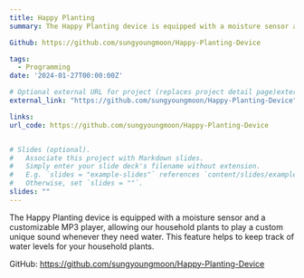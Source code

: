 ```yaml
---
title: Happy Planting
summary: The Happy Planting device is equipped with a moisture sensor and a customizable MP3 player, allowing our household plants to play a custom unique sound whenever they need water. This feature helps to keep track of water levels for your household plants.

Github: https://github.com/sungyoungmoon/Happy-Planting-Device

tags:
  - Programming
date: '2024-01-27T00:00:00Z'

# Optional external URL for project (replaces project detail page)external_link: ''
external_link: "https://github.com/sungyoungmoon/Happy-Planting-Device"

links:
url_code: https://github.com/sungyoungmoon/Happy-Planting-Device


# Slides (optional).
#   Associate this project with Markdown slides.
#   Simply enter your slide deck's filename without extension.
#   E.g. `slides = "example-slides"` references `content/slides/example-slides.md`.
#   Otherwise, set `slides = ""`.
slides: ""
---
```


The Happy Planting device is equipped with a moisture sensor and a customizable MP3 player, allowing our household plants to play a custom unique sound whenever they need water. This feature helps to keep track of water levels for your household plants.

GitHub: https://github.com/sungyoungmoon/Happy-Planting-Device

